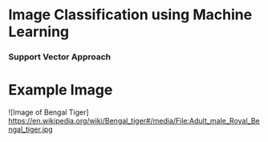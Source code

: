 # Image Classification using Machine Learning

### Support Vector Approach 


# Example Image

![Image of Bengal Tiger] https://en.wikipedia.org/wiki/Bengal_tiger#/media/File:Adult_male_Royal_Bengal_tiger.jpg
